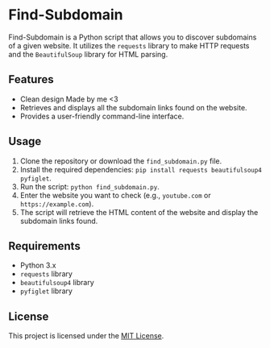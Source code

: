 # Find-Subdomain

Find-Subdomain is a Python script that allows you to discover subdomains of a given website. It utilizes the `requests` library to make HTTP requests and the `BeautifulSoup` library for HTML parsing.

## Features
- Clean design Made by me <3
- Retrieves and displays all the subdomain links found on the website.
- Provides a user-friendly command-line interface.

## Usage

1. Clone the repository or download the `find_subdomain.py` file.
2. Install the required dependencies: `pip install requests beautifulsoup4 pyfiglet`.
3. Run the script: `python find_subdomain.py`.
4. Enter the website you want to check (e.g., `youtube.com` or `https://example.com`).
5. The script will retrieve the HTML content of the website and display the subdomain links found.

## Requirements

- Python 3.x
- `requests` library
- `beautifulsoup4` library
- `pyfiglet` library

## License

This project is licensed under the [MIT License](LICENSE).
